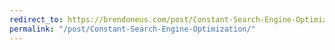 ```yaml
---
redirect_to: https://brendoneus.com/post/Constant-Search-Engine-Optimization/
permalink: "/post/Constant-Search-Engine-Optimization/"
---
```

